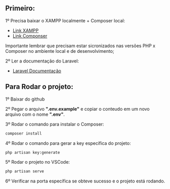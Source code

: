 ## Primeiro: 

1º Precisa baixar o XAMPP localmente + Composer local:
- [Link XAMPP](https://www.apachefriends.org/pt_br/index.html)
- [Link Componser](https://getcomposer.org/)



Importante lembrar que precisam estar sicronizados nas versões PHP x Composer no ambiente local e de desenvolvimento;



2º Ler a documentação do Laravel:  
 - [Laravel Documentação](https://laravel.com/docs/10.x/installation)

 

## Para Rodar o projeto:

1º Baixar do github

2º Pegar o arquivo **".env.example"** e copiar o conteudo em um novo arquivo com o nome **".env"**.

3º Rodar o comando para instalar o Composer:

```sh
composer install
```


4º Rodar o comando para gerar a key específica do projeto:

```sh
php artisan key:generate  
```

5º Rodar o projeto no VSCode: 

```sh
php artisan serve
```

6º Verificar na porta específica se obteve sucesso e o projeto está rodando. 



